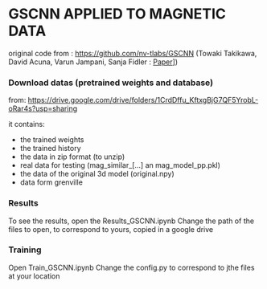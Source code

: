 # GSCNN APPLIED TO MAGNETIC DATA

original code from : https://github.com/nv-tlabs/GSCNN
(Towaki Takikawa, David Acuna, Varun Jampani, Sanja Fidler : [Paper](https://arxiv.org/abs/1907.05740)])

### Download datas (pretrained weights and database)

 from: https://drive.google.com/drive/folders/1CrdDffu_KftxgBjG7QF5YrobL-oRar4s?usp=sharing
 
 it contains: 
 - the trained weights
 - the trained history
 - the data in zip format (to unzip)
 - real data for testing (mag_similar_[...] an mag_model_pp.pkl)
 - the data of the original 3d model (original.npy)
 - data form grenville
 
 ### Results 
 
 To see the results, open the Results_GSCNN.ipynb
 Change the path of the files to open, to correspond to yours, copied in a google drive
 
 ### Training
 
 Open Train_GSCNN.ipynb
 Change the config.py to correspond to jthe files at your location
 

